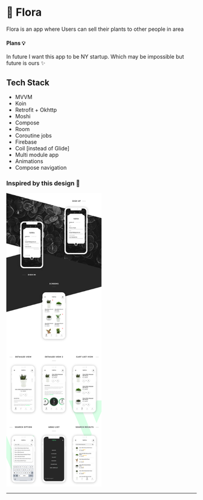  # 🌱 Flora
 Flora is an app where Users can sell their plants to other people in area
 
 #### Plans 💡​
 In future I want this app to be NY startup. Which may be impossible but future is ours ✨​
 
 ## Tech Stack
* MVVM
* Koin
* Retrofit + Okhttp
* Moshi
* Compose
* Room
* Coroutine jobs
* Firebase
* Coil [instead of Glide]
* Multi module app
* Animations
* Compose navigation

### Inspired by this design 💎​
<a href="https://www.behance.net/gallery/63576965/Vetch-Online-Plant-Selling-App-Concept">
<img src="readme/designed_ui.png" width="50%"/></a>
<hr/>

